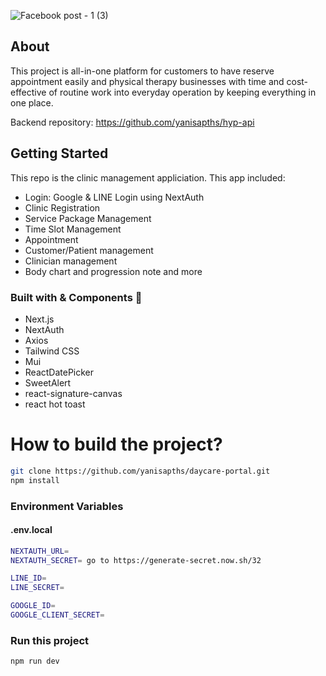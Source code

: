 ![Facebook post - 1 (3)](https://user-images.githubusercontent.com/72002605/227770800-4fa8e9a0-59be-4217-afb9-15cc3f4ae41b.png)
## About 
This project is all-in-one platform for customers to have reserve appointment easily and physical therapy businesses with time and cost-effective of routine work into everyday operation by keeping everything in one place.

 Backend repository: https://github.com/yanisapths/hyp-api

## Getting Started
This repo is the clinic management appliciation.
 This app included:
- Login: Google & LINE Login using NextAuth
- Clinic Registration
- Service Package Management
- Time Slot Management
- Appointment
- Customer/Patient management
- Clinician management
- Body chart and progression note
and more


### Built with & Components 🚧
- Next.js
- NextAuth
- Axios
- Tailwind CSS
- Mui
- ReactDatePicker
- SweetAlert
- react-signature-canvas
- react hot toast

# How to build the project?
```bash
git clone https://github.com/yanisapths/daycare-portal.git
npm install
```
### Environment Variables 
#### .env.local
```bash
NEXTAUTH_URL=
NEXTAUTH_SECRET= go to https://generate-secret.now.sh/32

LINE_ID=
LINE_SECRET=

GOOGLE_ID=
GOOGLE_CLIENT_SECRET=
```

### Run this project

```bash
npm run dev
```
